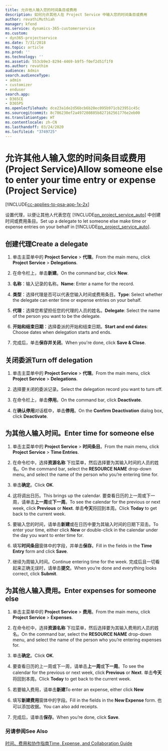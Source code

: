 ```yaml
---
title: 允许他人输入您的时间条目或费用
description: 如何允许其他人在 Project Service 中输入您的时间条目或费用
author: revathiMuthiah
manager: kfend
ms.service: dynamics-365-customerservice
ms.custom:
- dyn365-projectservice
ms.date: 7/31/2018
ms.topic: article
ms.prod: ''
ms.technology: ''
ms.assetid: 553cb9e3-8294-4469-b9f5-f0ef2d51f1f0
ms.author: revathim
audience: Admin
search.audienceType:
- admin
- customizer
- enduser
search.app:
- D365CE
- D365PS
ms.openlocfilehash: dce23a1de2d56bcb6b20ec095b971cb23951c45c
ms.sourcegitcommit: 8c786230ef2a497280885b827162561776e2eb00
ms.translationtype: HT
ms.contentlocale: zh-CN
ms.lasthandoff: 03/24/2020
ms.locfileid: "3749725"
---
```

# <a name="allow-someone-else-to-enter-your-time-entry-or-expense-project-service"></a><span data-ttu-id="8b468-103">允许其他人输入您的时间条目或费用 (Project Service)</span><span class="sxs-lookup"><span data-stu-id="8b468-103">Allow someone else to enter your time entry or expense (Project Service)</span></span>

[!INCLUDE[cc-applies-to-psa-app-1x-2x](../includes/cc-applies-to-psa-app-1x-2x.md)]

<span data-ttu-id="8b468-104">设置代理，以便让其他人代表您在 [!INCLUDE[pn_project_service_auto](../includes/pn-project-service-auto.md)] 中创建时间或费用条目。</span><span class="sxs-lookup"><span data-stu-id="8b468-104">Set up a delegate to let someone else make time or expense entries on your behalf in [!INCLUDE[pn_project_service_auto](../includes/pn-project-service-auto.md)].</span></span>  
  
## <a name="create-a-delegate"></a><span data-ttu-id="8b468-105">创建代理</span><span class="sxs-lookup"><span data-stu-id="8b468-105">Create a delegate</span></span>  
  
1.  <span data-ttu-id="8b468-106">单击主菜单中的 **Project Service** > **代理**。</span><span class="sxs-lookup"><span data-stu-id="8b468-106">From the main menu, click **Project Service** > **Delegations**.</span></span>  
  
2.  <span data-ttu-id="8b468-107">在命令栏上，单击**新建**。</span><span class="sxs-lookup"><span data-stu-id="8b468-107">On the command bar, click **New**.</span></span>  
  
3. <span data-ttu-id="8b468-108">**名称**：输入记录的名称。</span><span class="sxs-lookup"><span data-stu-id="8b468-108">**Name**: Enter a name for the record.</span></span>  
  
4. <span data-ttu-id="8b468-109">**类型**：选择代理是否可以代表您输入时间或费用条目。</span><span class="sxs-lookup"><span data-stu-id="8b468-109">**Type**: Select whether the delegate can enter time or expense entries on your behalf.</span></span>  
  
5. <span data-ttu-id="8b468-110">**代理**：选择您希望担任您的代理的人员的姓名。</span><span class="sxs-lookup"><span data-stu-id="8b468-110">**Delegate**: Select the name of the person you want to be the delegate.</span></span>  
  
6. <span data-ttu-id="8b468-111">**开始和结束日期**：选择委派的开始和结束日期。</span><span class="sxs-lookup"><span data-stu-id="8b468-111">**Start and end dates**: Choose dates when delegation starts and ends.</span></span>  
  
7.  <span data-ttu-id="8b468-112">完成后，单击**保存并关闭**。</span><span class="sxs-lookup"><span data-stu-id="8b468-112">When you're done, click **Save & Close**.</span></span>  
  
## <a name="turn-off-delegation"></a><span data-ttu-id="8b468-113">关闭委派</span><span class="sxs-lookup"><span data-stu-id="8b468-113">Turn off delegation</span></span>  
  
1.  <span data-ttu-id="8b468-114">单击主菜单中的 **Project Service** > **代理**。</span><span class="sxs-lookup"><span data-stu-id="8b468-114">From the main menu, click **Project Service** > **Delegations**.</span></span>  
  
2.  <span data-ttu-id="8b468-115">选择要关闭的委派记录。</span><span class="sxs-lookup"><span data-stu-id="8b468-115">Select the delegation record you want to turn off.</span></span>  
  
3.  <span data-ttu-id="8b468-116">在命令栏上，单击**停用**。</span><span class="sxs-lookup"><span data-stu-id="8b468-116">On the command bar, click **Deactivate**.</span></span>  
  
4.  <span data-ttu-id="8b468-117">在**确认停用**对话框中，单击**停用**。</span><span class="sxs-lookup"><span data-stu-id="8b468-117">On the **Confirm Deactivation** dialog box, click **Deactivate**.</span></span>  
  
## <a name="enter-time-for-someone-else"></a><span data-ttu-id="8b468-118">为其他人输入时间。</span><span class="sxs-lookup"><span data-stu-id="8b468-118">Enter time for someone else</span></span>  
  
1.  <span data-ttu-id="8b468-119">单击主菜单中的 **Project Service** > **时间条目**。</span><span class="sxs-lookup"><span data-stu-id="8b468-119">From the main menu, click **Project Service** > **Time Entries**.</span></span>  
  
2.  <span data-ttu-id="8b468-120">在命令栏中，选择**资源名称** 下拉菜单，然后选择要为其输入时间的人员的姓名。</span><span class="sxs-lookup"><span data-stu-id="8b468-120">On the command bar, select the **RESOURCE NAME** drop-down menu, and select the name of the person who you’re entering time for.</span></span>  
  
3.  <span data-ttu-id="8b468-121">单击**确定**。</span><span class="sxs-lookup"><span data-stu-id="8b468-121">Click **OK**.</span></span>  
  
4.  <span data-ttu-id="8b468-122">这将调出日历。</span><span class="sxs-lookup"><span data-stu-id="8b468-122">This brings up the calendar.</span></span> <span data-ttu-id="8b468-123">要查看日历的上一周或下一周，请单击**上一周**或**下一周**。</span><span class="sxs-lookup"><span data-stu-id="8b468-123">To see the calendar for the previous or next week, click **Previous** or **Next**.</span></span> <span data-ttu-id="8b468-124">单击**今天**将回到本周。</span><span class="sxs-lookup"><span data-stu-id="8b468-124">Click **Today** to get back to the current week.</span></span>  
  
5.  <span data-ttu-id="8b468-125">要输入您的时间，请单击**新建**或在日历中要为其输入时间的日期下双击。</span><span class="sxs-lookup"><span data-stu-id="8b468-125">To enter your time, either click **New** or double-click in the calendar under the day you want to enter time for.</span></span>  
  
6.  <span data-ttu-id="8b468-126">填写**时间条目**窗体中的字段，并单击**保存**。</span><span class="sxs-lookup"><span data-stu-id="8b468-126">Fill in the fields in the **Time Entry** form and click **Save**.</span></span>  
  
7.  <span data-ttu-id="8b468-127">继续为周输入时间。</span><span class="sxs-lookup"><span data-stu-id="8b468-127">Continue entering time for the week.</span></span> <span data-ttu-id="8b468-128">完成后且一切看起来正确无误时，请单击**提交**。</span><span class="sxs-lookup"><span data-stu-id="8b468-128">When you’re done and everything looks correct, click **Submit**.</span></span>  
  
## <a name="enter-expenses-for-someone-else"></a><span data-ttu-id="8b468-129">为其他人输入费用。</span><span class="sxs-lookup"><span data-stu-id="8b468-129">Enter expenses for someone else</span></span>  
  
1.  <span data-ttu-id="8b468-130">单击主菜单中的 **Project Service** > **费用**。</span><span class="sxs-lookup"><span data-stu-id="8b468-130">From the main menu, click **Project Service** > **Expenses**.</span></span>  
  
2.  <span data-ttu-id="8b468-131">在命令栏中，选择**资源名称** 下拉菜单，然后选择要为其输入费用的人员的姓名。</span><span class="sxs-lookup"><span data-stu-id="8b468-131">On the command bar, select the **RESOURCE NAME** drop-down menu, and select the name of the person who you’re entering expenses for.</span></span>  
  
3.  <span data-ttu-id="8b468-132">单击**确定**。</span><span class="sxs-lookup"><span data-stu-id="8b468-132">Click **OK**.</span></span>  
  
4.  <span data-ttu-id="8b468-133">要查看日历的上一周或下一周，请单击**上一周**或**下一周**。</span><span class="sxs-lookup"><span data-stu-id="8b468-133">To see the calendar for the previous or next week, click **Previous** or **Next**.</span></span> <span data-ttu-id="8b468-134">单击**今天**将回到本周。</span><span class="sxs-lookup"><span data-stu-id="8b468-134">Click **Today** to get back to the current week.</span></span>  
  
5.  <span data-ttu-id="8b468-135">若要输入费用，请单击**新建**</span><span class="sxs-lookup"><span data-stu-id="8b468-135">To enter an expense, either click **New**</span></span>  
  
6.  <span data-ttu-id="8b468-136">填写**新建费用**窗体中的字段。</span><span class="sxs-lookup"><span data-stu-id="8b468-136">Fill in the fields in the **New Expense** form.</span></span> <span data-ttu-id="8b468-137">也可以添加收据。</span><span class="sxs-lookup"><span data-stu-id="8b468-137">You can also add receipts.</span></span>  
  
7.  <span data-ttu-id="8b468-138">完成后，请单击**保存**。</span><span class="sxs-lookup"><span data-stu-id="8b468-138">When you’re done, click **Save**.</span></span>  
  
### <a name="see-also"></a><span data-ttu-id="8b468-139">另请参阅</span><span class="sxs-lookup"><span data-stu-id="8b468-139">See Also</span></span>  
 [<span data-ttu-id="8b468-140">时间、费用和协作指南</span><span class="sxs-lookup"><span data-stu-id="8b468-140">Time, Expense, and Collaboration Guide</span></span>](../project-service/time-expense-collaboration-guide.md)
